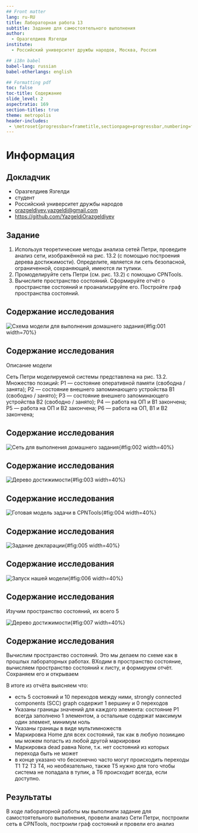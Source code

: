 ```yaml
---
## Front matter
lang: ru-RU
title: Лабораторная работа 13
subtitle: Задание для самостоятельного выполнения
author:
  - Оразгелдиев Язгелди
institute:
  - Российский университет дружбы народов, Москва, Россия

## i18n babel
babel-lang: russian
babel-otherlangs: english

## Formatting pdf
toc: false
toc-title: Содержание
slide_level: 2
aspectratio: 169
section-titles: true
theme: metropolis
header-includes:
 - \metroset{progressbar=frametitle,sectionpage=progressbar,numbering=fraction}
---
```


# Информация

## Докладчик

  * Оразгелдиев Язгелди
  * студент
  * Российский университет дружбы народов
  * [orazgeldiyev.yazgeldi@gmail.com](mailto:orazgeldiyev.yazgeldi@gmail.com)
  * <https://github.com/YazgeldiOrazgeldiyev>

## Задание

1. Используя теоретические методы анализа сетей Петри, проведите анализ сети, изображённой на рис. 13.2 (с помощью построения дерева достижимости). Определите, является ли сеть безопасной, ограниченной, сохраняющей, имеются ли тупики.
2. Промоделируйте сеть Петри (см. рис. 13.2) с помощью CPNTools.
3. Вычислите пространство состояний. Сформируйте отчёт о пространстве состояний и проанализируйте его. Постройте граф пространства состояний.

## Содержание исследования

![Схема модели для выполнения домашнего задания](image/1.jpg){#fig:001 width=70%}

## Содержание исследования

Описание модели

Сеть Петри моделируемой системы представлена на рис. 13.2.
Множество позиций:
P1 — состояние оперативной памяти (свободна / занята);
P2 — состояние внешнего запоминающего устройства B1 (свободно / занято);
P3 — состояние внешнего запоминающего устройства B2 (свободно / занято);
P4 — работа на ОП и B1 закончена;
P5 — работа на ОП и B2 закончена;
P6 — работа на ОП, B1 и B2 закончена;

## Содержание исследования

![Сеть для выполнения домашнего задания](image/2.jpg){#fig:002 width=40%}

## Содержание исследования

![Дерево достижимости](image/11.jpg){#fig:003 width=40%}

## Содержание исследования

![Готовая модель задачи в CPNTools](image/3.jpg){#fig:004 width=40%}

## Содержание исследования

![Задание декларации](image/4.jpg){#fig:005 width=40%}

## Содержание исследования

![Запуск нашей модели](image/5.jpg){#fig:006 width=40%}

## Содержание исследования

Изучим пространство состояний, их всего 5

![Дерево достижимости](image/6.jpg){#fig:007 width=40%}

## Содержание исследования

Вычислим пространство состояний. Это мы делаем по схеме как в прошлых лабораторных работах. ВХодим в пространство состояние, вычисляем пространство состояний к листу, и формируем отчёт. Сохраняем его и открываем

В итоге из отчёта выясняем что:
- есть 5 состояний и 10 переходов между ними, strongly connected components (SCC) graph содержит 1 вершину и 0 переходов
- Указаны границы значений для каждого элемента: состояние Р1 всегда заполнено 1 элементом, а остальные содержат максимум один элемент, минимум ноль 
- Указаны границы в виде мультимножеств
- Маркировка Home для всех состояний, так как в любую позиицию мы можем попасть из любой другой маркировки
- Маркировка dead равна None, т.к. нет состояний из которых перехода быть не может
- в конце указано что бесконечно часто могут происходить переходы Т1 Т2 Т3 Т4, но необязательно, также Т5 нужно для того чтобы система не попадала в тупик, а Т6 происходит всегда, если доступно.

## Результаты

В ходе лабораторной работы мы выполнили задание для самостоятельного выполнения, провели анализ Сети Петри, построили сеть в CPNTools, построили граф состояний и провели его анализ
